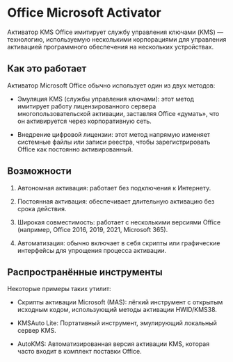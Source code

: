 # Office Microsoft Activator 
Активатор KMS Office имитирует службу управления ключами (KMS) — технологию, используемую несколькими корпорациями для управления активацией программного обеспечения на нескольких устройствах.

## Как это работает
Активатор Microsoft Office обычно использует один из двух методов:

- Эмуляция KMS (службы управления ключами): этот метод имитирует работу лицензированного сервера многопользовательской активации, заставляя Office «думать», что он активируется через корпоративную сеть.

- Внедрение цифровой лицензии: этот метод напрямую изменяет системные файлы или записи реестра, чтобы зарегистрировать Office как постоянно активированный.

## Возможности
1. Автономная активация: работает без подключения к Интернету.

2. Постоянная активация: обеспечивает длительную активацию без срока действия.

3. Широкая совместимость: работает с несколькими версиями Office (например, Office 2016, 2019, 2021, Microsoft 365).

4. Автоматизация: обычно включает в себя скрипты или графические интерфейсы для упрощения процесса активации.

## Распространённые инструменты
Некоторые примеры таких утилит:

- Скрипты активации Microsoft (MAS): лёгкий инструмент с открытым исходным кодом, использующий методы активации HWID/KMS38.

- KMSAuto Lite: Портативный инструмент, эмулирующий локальный сервер KMS.

- AutoKMS: Автоматизированная версия активации KMS, которая часто входит в комплект поставки Office.
